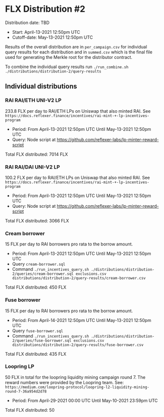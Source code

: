 # FLX Distribution #2

Distribution date: TBD

- Start: April-13-2021 12:50pm UTC
- Cutoff-date: May-13-2021 12:50pm UTC

Results of the overall distribution are in `per_campaign.csv` for individual query results for each distribution and in `summed.csv` which is the final file used for generating the Merkle root for the distributor contract.

To combine the individual query results run `./run_combine.sh ./distributions/distribution-2/query-results`

## Individual distributions

### RAI RAI/ETH UNI-V2 LP

233.8 FLX per day to RAI/ETH LPs on Uniswap that also minted RAI. See `https://docs.reflexer.finance/incentives/rai-mint-+-lp-incentives-program`

- Period: From April-13-2021 12:50pm UTC Until May-13-2021 12:50pm UTC
- Query: Node script at https://github.com/reflexer-labs/lp-minter-reward-script

Total FLX distributed: 7014 FLX

### RAI RAI/DAI UNI-V2 LP

100.2 FLX per day to RAI/ETH LPs on Uniswap that also minted RAI. See `https://docs.reflexer.finance/incentives/rai-mint-+-lp-incentives-program`

- Period: From April-13-2021 12:50pm UTC Until May-13-2021 12:50pm UTC
- Query: Node script at https://github.com/reflexer-labs/lp-minter-reward-script

Total FLX distributed: 3066 FLX

### Cream borrower

15 FLX per day to RAI borrowers pro rata to the borrow amount.

- Period: From April-13-2021 12:50pm UTC Until May-13-2021 12:50pm UTC
- Query `cream-borrower.sql`
- Command `./run_incentives_query.sh ./distributions/distribution-2/queries/cream-borrower.sql exclusions.csv distributions/distribution-2/query-results/cream-borrower.csv`

Total FLX distributed: 450 FLX

### Fuse borrower

15 FLX per day to RAI borrowers pro rata to the borrow amount.

- Period: From April-14-2021 12:50pm UTC Until May-13-2021 12:50pm UTC
- Query `fuse-borrower.sql`
- Command `./run_incentives_query.sh ./distributions/distribution-2/queries/fuse-borrower.sql exclusions.csv distributions/distribution-2/query-results/fuse-borrower.csv`

Total FLX distributed: 435 FLX

### Loopring LP

50 FLX in total for the loopring liquidity mining campaign round 7. The reward numbers were provided by the Loopring team.
See: `https://medium.com/loopring-protocol/loopring-l2-liquidity-mining-round-7-36a954d2d78`

- Period: From April-29-2021 00:00 UTC Until May-10-2021 23:59pm UTC

Total FLX distributed: 50